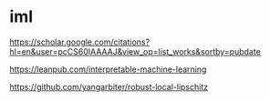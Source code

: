 # iml

https://scholar.google.com/citations?hl=en&user=pcCS60IAAAAJ&view_op=list_works&sortby=pubdate

https://leanpub.com/interpretable-machine-learning

https://github.com/yangarbiter/robust-local-lipschitz
